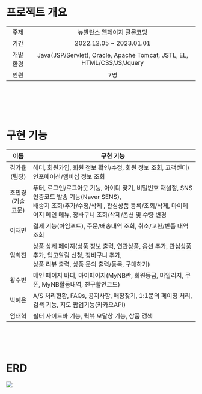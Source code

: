 <br>
<br>

# 프로젝트 개요

<table>
  <tr align="center">
  <td>
주제   
  </td>
  <td>
뉴발란스 웹페이지 클론코딩 
  </td>
  </tr>
   <tr align="center">
  <td>
  기간
  </td>

  <td>
  2022.12.05 ~ 2023.01.01
  </td>
  </tr>
  <tr align="center">
  <td>
  개발 환경
  </td>
  <td>
  Java(JSP/Servlet), Oracle, Apache Tomcat, JSTL, EL, HTML/CSS/JS/Jquery
  </td>
  
  </tr>
  <tr align="center">
  <td>
  인원
  </td>

  <td>
  7명
  </td>
  </tr>
</table>

<br>
<br>
<br>
<br>

# 구현 기능

|         이름          | 구현 기능                                                                                                                                                                                                           |
| :-------------------: | ------------------------------------------------------------------------------------------------------------------------------------------------------------------------------------------------------------------- |
|  김가율 <br> (팀장)   | 헤더, 회원가입, 회원 정보 확인/수정, 회원 정보 조회, 고객센터/인포메이션/멤버십 정보 조회                                                                                                                           |
| 조민경<br> (기술고문) | 푸터, 로그인/로그아웃 기능, 아이디 찾기, 비밀번호 재설정, SNS 인증코드 발송 기능(Naver SENS), <br> 배송지 조회/추가/수정/삭제 , 관심상품 등록/조회/삭제, 마이페이지 메인 메뉴, 장바구니 조회/삭제/옵션 및 수량 변경 |
|        이재민         | 결제 기능(아임포트), 주문/배송내역 조회, 취소/교환/반품 내역 조회                                                                                                                                                   |
|        임희진         | 상품 상세 페이지(상품 정보 출력, 연관상품, 옵션 추가, 관심상품 추가, 입고알림 신청, 장바구니 추가, <br> 상품 리뷰 출력, 상품 문의 출력/등록, 구매하기)                                                                                                                        |
|        황수빈         | 메인 페이지 바디, 마이페이지(MyNB란, 회원등급, 마일리지, 쿠폰, MyNB활동내역, 친구할인코드)                                                                                                                          |
|        박혜은         | A/S 처리현황, FAQs, 공지사항, 매장찾기, 1:1문의 페이징 처리, 검색 기능, 지도 팝업기능(카카오API)                                                                                                                    |
|        엄태혁         | 필터 사이드바 기능, 퀵뷰 모달창 기능, 상품 검색                                                                                                                                                                     |

<br>
<br>
<br>

# ERD

<img src="https://s3.us-west-2.amazonaws.com/secure.notion-static.com/8078592b-b527-4793-8615-5a05f102a4db/Untitled.png?X-Amz-Algorithm=AWS4-HMAC-SHA256&X-Amz-Content-Sha256=UNSIGNED-PAYLOAD&X-Amz-Credential=AKIAT73L2G45EIPT3X45%2F20230124%2Fus-west-2%2Fs3%2Faws4_request&X-Amz-Date=20230124T150711Z&X-Amz-Expires=86400&X-Amz-Signature=73b5f2acb85d755e13c68a205abcb49f8df219b6bdab57809d75a5166b6b4ade&X-Amz-SignedHeaders=host&response-content-disposition=filename%3D%22Untitled.png%22&x-id=GetObject">
